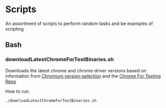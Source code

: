 # Scripts
An assortment of scripts to perform random tasks and be examples of scripting

## Bash
### downloadLatestChromeForTestBinaries.sh
Downloads the latest chrome and chrome driver versions based on information from [Chromium version-selection](https://chromedriver.chromium.org/downloads/version-selection) and the [Chrome For Testing Repo](https://github.com/GoogleChromeLabs/chrome-for-testing)

How to run:
```
./downloadLatestChromeForTestBinaries.sh
```
